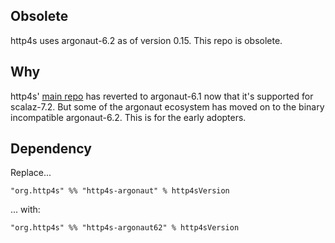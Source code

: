 ## Obsolete

http4s uses argonaut-6.2 as of version 0.15.  This repo is obsolete.

## Why

http4s' [main repo](https://github.com/http4s/http4s) has reverted to
argonaut-6.1 now that it's supported for scalaz-7.2.  But some of
the argonaut ecosystem has moved on to the binary incompatible
argonaut-6.2.  This is for the early adopters.

## Dependency

Replace...

```
"org.http4s" %% "http4s-argonaut" % http4sVersion
```

... with:

```
"org.http4s" %% "http4s-argonaut62" % http4sVersion
```
